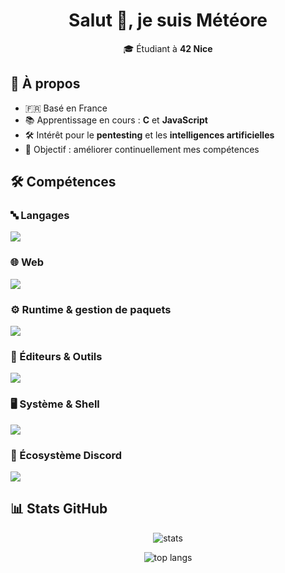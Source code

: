 <h1 align="center">Salut 👋, je suis Météore</h1>
<p align="center">
  🎓 Étudiant à <b>42 Nice</b>
</p>


## 🌱 À propos
- 🇫🇷 Basé en France
- 📚 Apprentissage en cours : **C** et **JavaScript**
- 🛠️ Intérêt pour le **pentesting** et les **intelligences artificielles**
- 🎯 Objectif : améliorer continuellement mes compétences

## 🛠️ Compétences

### 🔤 Langages
<p>
  <img src="https://skillicons.dev/icons?i=c,javascript,python&perline=8" />
</p>

### 🌐 Web
<p>
  <img src="https://skillicons.dev/icons?i=html,css,react,codepen&perline=8" />
</p>

### ⚙️ Runtime & gestion de paquets
<p>
  <img src="https://skillicons.dev/icons?i=nodejs,npm&perline=8" />
</p>

### 🧰 Éditeurs & Outils
<p>
  <img src="https://skillicons.dev/icons?i=vscode,vim,sublime,github&perline=8" />
</p>

### 🖥️ Système & Shell
<p>
  <img src="https://skillicons.dev/icons?i=linux,windows,bash&perline=8" />
</p>

### 🤖 Écosystème Discord
<p>
  <img src="https://skillicons.dev/icons?i=discord,discordjs&perline=8" />
</p>

## 📊 Stats GitHub
<p align="center">
  <img src="https://github-readme-stats.vercel.app/api?username=meteorelevrai&show_icons=true&theme=transparent" alt="stats" />
</p>
<p align="center">
  <img src="https://github-readme-stats.vercel.app/api/top-langs/?username=meteorelevrai&layout=compact&theme=transparent" alt="top langs" />
</p>
